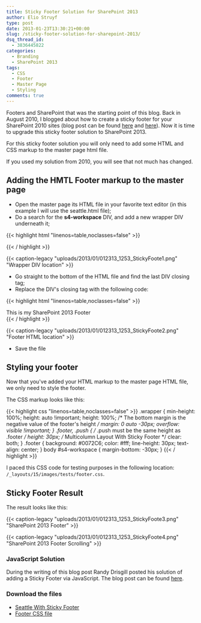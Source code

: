 ```yaml
---
title: Sticky Footer Solution for SharePoint 2013
author: Elio Struyf
type: post
date: 2013-01-23T13:30:21+00:00
slug: /sticky-footer-solution-for-sharepoint-2013/
dsq_thread_id:
  - 3836445822
categories:
  - Branding
  - SharePoint 2013
tags:
  - CSS
  - Footer
  - Master Page
  - Styling
comments: true
---
```


Footers and SharePoint that was the starting point of this blog. Back in August 2010, I blogged about how to create a sticky footer for your SharePoint 2010 sites (blog post can be found [here](https://www.eliostruyf.com/v4-master-with-sticky-footer-and-docked-ribbon/) and [here](http://eliostruyf.com/v4-master-sticky-footer-with-undocked-ribbon/)). Now it is time to upgrade this sticky footer solution to SharePoint 2013.

For this sticky footer solution you will only need to add some HTML and CSS markup to the master page html file.

If you used my solution from 2010, you will see that not much has changed.

## Adding the HMTL Footer markup to the master page

*   Open the master page its HTML file in your favorite text editor (in this example I will use the seattle.html file);
*   Do a search for the **s4-workspace** DIV, and add a new wrapper DIV underneath it;


{{< highlight html "linenos=table,noclasses=false" >}}
<!-- =Wrapper -->
<div class="wrapper">
{{< / highlight >}}


{{< caption-legacy "uploads/2013/01/012313_1253_StickyFoote1.png" "Wrapper DIV location" >}}

*   Go straight to the bottom of the HTML file and find the last DIV closing tag;
*   Replace the DIV's closing tag with the following code:


{{< highlight html "linenos=table,noclasses=false" >}}
    <!-- =Push is needed for the footer to be correctly placed on the page. ms-dialogHidden used to hide it in the dialogs. -->
    <div class="push ms-dialogHidden"></div>
  </div>
  <!-- =Footer: ms-dialogHidden used to hide it in the dialogs. -->
  <div class="footer ms-dialogHidden">
    <span>This is my SharePoint 2013 Footer</span>
  </div>
</div>
{{< / highlight >}}


{{< caption-legacy "uploads/2013/01/012313_1253_StickyFoote2.png" "Footer HTML location" >}}

*   Save the file

## Styling your footer

Now that you've added your HTML markup to the master page HTML file, we only need to style the footer.

The CSS markup looks like this:

{{< highlight css "linenos=table,noclasses=false" >}}
.wrapper {
  min-height: 100%;
  height: auto !important;
  height: 100%;
  /* The bottom margin is the negative value of the footer's height */
  margin: 0 auto -30px;
  overflow: visible !important;
}
.footer, .push {
  /* .push must be the same height as .footer */
  height: 30px;
  /* Multicolumn Layout With Sticky Footer */
  clear: both;
}
.footer {
  background: #0072C6;
  color: #fff;
  line-height: 30px;
  text-align: center;
}
body #s4-workspace {
  margin-bottom: -30px;
}
{{< / highlight >}}

I paced this CSS code for testing purposes in the following location: `/_layouts/15/images/tests/footer.css`.

## Sticky Footer Result

The result looks like this:

{{< caption-legacy "uploads/2013/01/012313_1253_StickyFoote3.png" "SharePoint 2013 Footer" >}}

{{< caption-legacy "uploads/2013/01/012313_1253_StickyFoote4.png" "SharePoint 2013 Footer Scrolling" >}}

### JavaScript Solution

During the writing of this blog post Randy Drisgill posted his solution of adding a Sticky Footer via JavaScript. The blog post can be found [here](http://blog.drisgill.com/2013/01/sticky-footers-in-sharepoint.html).

### Download the files

- [Seattle With Sticky Footer](uploads/2013/01/seattle-with-sticky-footer.html)
- [Footer CSS file](uploads/2013/01/footer.css)